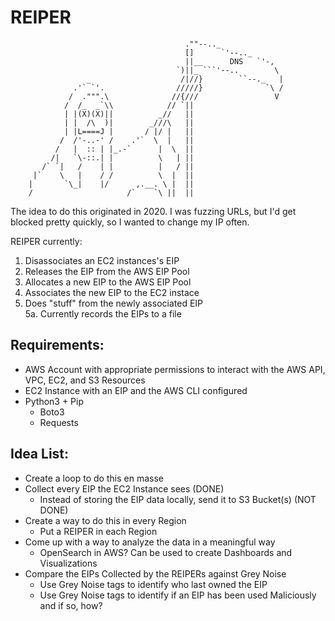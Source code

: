 # REIPER
                                           .""--.._
                                           []      `'--.._
                                           ||__      DNS   `'-,
                                         `)||_ ```'--..        \
                     _                    /|//}        ``--._   |
                  .'` `'.                /////}              `\ /
                 /  .""".\              //{///                 V
                /  /_  _`\\            // `||
                | |(X)(X)||          _//   ||
                | |  /\  )|        _///\   ||
                | |L====J |       / |/ |   ||    
               /  /'-..-' /    .'`  \  |   ||   
              /   |  :: | |_.-`      |  \  ||   
             /|   `\-::.| |          \   | ||      
           /` `|   /    | |          |   / ||
         |`    \   |    / /          \  |  ||
        |       `\_|    |/      ,.__. \ |  ||
        /                     /`    `\ ||  ||

The idea to do this originated in 2020. I was fuzzing URLs, but I'd get blocked pretty quickly, so I wanted to change my IP often.  
  
REIPER currently:
1. Disassociates an EC2 instances's EIP
2. Releases the EIP from the AWS EIP Pool
3. Allocates a new EIP to the AWS EIP Pool
4. Associates the new EIP to the EC2 instace
5. Does "stuff" from the newly associated EIP  
  5a. Currently records the EIPs to a file   
  
## Requirements:
* AWS Account with appropriate permissions to interact with the AWS API, VPC, EC2, and S3 Resources
* EC2 Instance with an EIP and the AWS CLI configured
* Python3 + Pip
  * Boto3
  * Requests  
  
## Idea List:
* Create a loop to do this en masse
* Collect every EIP the EC2 Instance sees (DONE)
  * Instead of storing the EIP data locally, send it to S3 Bucket(s) (NOT DONE)
* Create a way to do this in every Region
  * Put a REIPER in each Region
* Come up with a way to analyze the data in a meaningful way
  * OpenSearch in AWS? Can be used to create Dashboards and Visualizations
* Compare the EIPs Collected by the REIPERs against Grey Noise
  * Use Grey Noise tags to identify who last owned the EIP
  * Use Grey Noise tags to identify if an EIP has been used Maliciously and if so, how?
